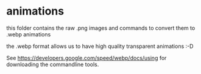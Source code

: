 animations
==========

this folder contains the raw .png images and commands to convert them to .webp animations

the .webp format allows us to have high quality transparent animations :-D

See https://developers.google.com/speed/webp/docs/using for downloading the commandline tools.